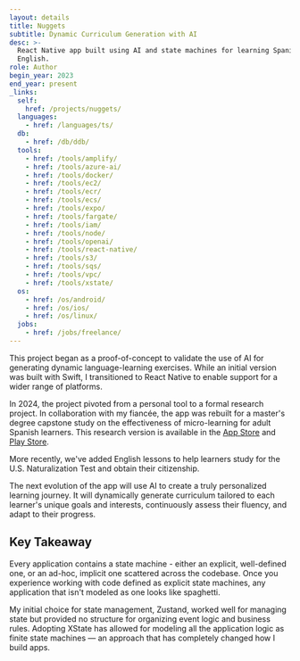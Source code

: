 ```yaml
---
layout: details
title: Nuggets
subtitle: Dynamic Curriculum Generation with AI
desc: >-
  React Native app built using AI and state machines for learning Spanish or
  English.
role: Author
begin_year: 2023
end_year: present
_links:
  self:
    href: /projects/nuggets/
  languages:
    - href: /languages/ts/
  db:
    - href: /db/ddb/
  tools:
    - href: /tools/amplify/
    - href: /tools/azure-ai/
    - href: /tools/docker/
    - href: /tools/ec2/
    - href: /tools/ecr/
    - href: /tools/ecs/
    - href: /tools/expo/
    - href: /tools/fargate/
    - href: /tools/iam/
    - href: /tools/node/
    - href: /tools/openai/
    - href: /tools/react-native/
    - href: /tools/s3/
    - href: /tools/sqs/
    - href: /tools/vpc/
    - href: /tools/xstate/
  os:
    - href: /os/android/
    - href: /os/ios/
    - href: /os/linux/
  jobs:
    - href: /jobs/freelance/
---
```


This project began as a proof-of-concept to validate the use of AI for generating dynamic language-learning exercises. While an initial version was built with Swift, I transitioned to React Native to enable support for a wider range of platforms.

In 2024, the project pivoted from a personal tool to a formal research project. In collaboration with my fiancée, the app was rebuilt for a master's degree capstone study on the effectiveness of micro-learning for adult Spanish learners. This research version is available in the [App Store](https://apps.apple.com/us/app/nuggets-language-learning/id6477367353) and [Play Store](https://play.google.com/store/apps/details?id=education.futuristic.nuggets).

More recently, we've added English lessons to help learners study for the U.S. Naturalization Test and obtain their citizenship.

The next evolution of the app will use AI to create a truly personalized learning journey. It will dynamically generate curriculum tailored to each learner's unique goals and interests, continuously assess their fluency, and adapt to their progress.

## Key Takeaway

Every application contains a state machine - either an explicit, well-defined one, or an ad-hoc, implicit one scattered across the codebase. Once you experience working with code defined as explicit state machines, any application that isn't modeled as one looks like spaghetti.

My initial choice for state management, Zustand, worked well for managing state but provided no structure for organizing event logic and business rules. Adopting XState has allowed for modeling all the application logic as finite state machines — an approach that has completely changed how I build apps.
